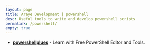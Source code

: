 ```yaml
---
layout: page
title: Araye Development | powershell
desc: Useful tools to write and develop powershell scripts
permalink: /powershell/
empty: true
---
```


*   [**powershellplues**](https://www.idera.com/productssolutions/freetools/powershellplus) - Learn with Free PowerShell Editor and Tools.